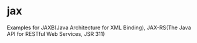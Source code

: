 jax
===

Examples for JAXB(Java Architecture for XML Binding), JAX-RS(The Java API for RESTful Web Services, JSR 311)
